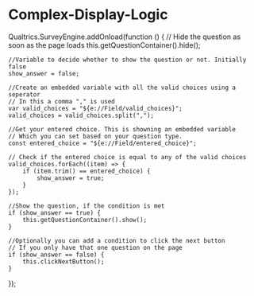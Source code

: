 # Complex-Display-Logic

Qualtrics.SurveyEngine.addOnload\(function \(\) { // Hide the question as soon as the page loads this.getQuestionContainer\(\).hide\(\);

```text
//Variable to decide whether to show the question or not. Initially false
show_answer = false;

//Create an embedded variable with all the valid choices using a seperator
// In this a comma "," is used
var valid_choices = "${e://Field/valid_choices}";
valid_choices = valid_choices.split(",");

//Get your entered choice. This is showning an embedded variable
// Which you can set based on your question type.
const entered_choice = "${e://Field/entered_choice}";

// Check if the entered choice is equal to any of the valid choices
valid_choices.forEach((item) => {
    if (item.trim() == entered_choice) {
        show_answer = true;
    }
});

//Show the question, if the condition is met
if (show_answer == true) {
    this.getQuestionContainer().show();
}

//Optionally you can add a condition to click the next button
// If you only have that one question on the page
if (show_answer == false) {
    this.clickNextButton();
}
```

}\);

